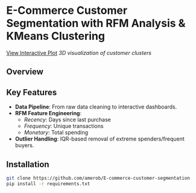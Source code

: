 # E-Commerce Customer Segmentation with RFM Analysis & KMeans Clustering


[View Interactive Plot]([3d_scatter_plot.html](https://github.com/amerob/E-commerce-customer-segmentation/blob/main/3d_scatter_plot.html))
*3D visualization of customer clusters*


## Overview

## Key Features
- **Data Pipeline**: From raw data cleaning to interactive dashboards.
- **RFM Feature Engineering**: 
  - *Recency*: Days since last purchase
  - *Frequency*: Unique transactions
  - *Monetary*: Total spending
- **Outlier Handling**: IQR-based removal of extreme spenders/frequent buyers.

## Installation
```bash
git clone https://github.com/amerob/E-commerce-customer-segmentation
pip install -r requirements.txt
